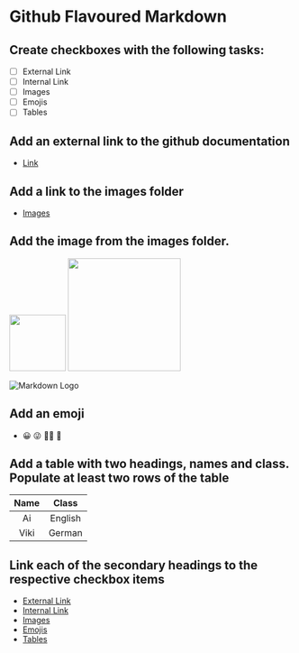 # Github Flavoured Markdown
## Create checkboxes with the following tasks:
* [ ]  External Link
* [ ]  Internal Link
* [ ]  Images
* [ ]  Emojis
* [ ]  Tables

<a name="ExternalLink"> </a>
## Add an external link to the github documentation 

- [Link](https://help.github.com/en)

<a name="InternalLink"> </a>
## Add a link to the images folder

- [Images](https://github.com/AiTrinh303/authoring/tree/main/Images)

<a name="Images"> </a>
## Add the image from the images folder.

<img src="https://github.com/FBW-23-E10/013-bdl-github-flavoured-markdown-AiTrinh303/blob/main/images/logo.png" width="100">

<img src="https://github.com/FBW-23-E10/013-bdl-github-flavoured-markdown-AiTrinh303/blob/main/images/logo.png" width="200">

![Markdown Logo](https://github.com/FBW-23-E10/013-bdl-github-flavoured-markdown-AiTrinh303/blob/main/images/logo.png)

<a name="Emojis"> </a>
## Add an emoji
- 	:grinning: :stuck_out_tongue_winking_eye:	:face_with_spiral_eyes: :pleading_face:

<a name="Tables"> </a>
## Add a table with two headings, names and class. Populate at least two rows of the table
| Name | Class         | 
| :--: | :-----------: | 
| Ai   | English       | 
| Viki | German        | 

## Link each of the secondary headings to the respective checkbox items
- [External Link](#ExternalLink)
- [Internal Link](#InternalLink)
- [Images](#Images)
- [Emojis](#Emojis)
- [Tables](#Tables)
  
